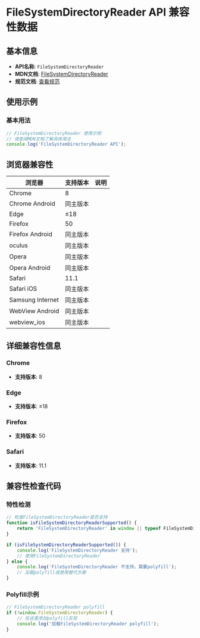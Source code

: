 # FileSystemDirectoryReader API 兼容性数据

## 基本信息

- **API名称**: `FileSystemDirectoryReader`
- **MDN文档**: [FileSystemDirectoryReader](https://developer.mozilla.org/docs/Web/API/FileSystemDirectoryReader)
- **规范文档**: [查看规范](https://wicg.github.io/entries-api/#api-directoryreader)

## 使用示例

### 基本用法

```javascript
// FileSystemDirectoryReader 使用示例
// 请查阅MDN文档了解具体用法
console.log('FileSystemDirectoryReader API');
```

## 浏览器兼容性

| 浏览器 | 支持版本 | 说明 |
|--------|----------|------|
| Chrome | 8 |  |
| Chrome Android | 同主版本 |  |
| Edge | ≤18 |  |
| Firefox | 50 |  |
| Firefox Android | 同主版本 |  |
| oculus | 同主版本 |  |
| Opera | 同主版本 |  |
| Opera Android | 同主版本 |  |
| Safari | 11.1 |  |
| Safari iOS | 同主版本 |  |
| Samsung Internet | 同主版本 |  |
| WebView Android | 同主版本 |  |
| webview_ios | 同主版本 |  |

## 详细兼容性信息

### Chrome

- **支持版本**: 8

### Edge

- **支持版本**: ≤18

### Firefox

- **支持版本**: 50

### Safari

- **支持版本**: 11.1

## 兼容性检查代码

### 特性检测

```javascript
// 检查FileSystemDirectoryReader是否支持
function isFileSystemDirectoryReaderSupported() {
    return 'FileSystemDirectoryReader' in window || typeof FileSystemDirectoryReader !== 'undefined';
}

if (isFileSystemDirectoryReaderSupported()) {
    console.log('FileSystemDirectoryReader 支持');
    // 使用FileSystemDirectoryReader
} else {
    console.log('FileSystemDirectoryReader 不支持，需要polyfill');
    // 加载polyfill或使用替代方案
}
```

### Polyfill示例

```javascript
// FileSystemDirectoryReader polyfill
if (!window.FileSystemDirectoryReader) {
    // 在这里添加polyfill实现
    console.log('加载FileSystemDirectoryReader polyfill');
}
```

